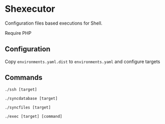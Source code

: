 # Shexecutor
Configuration files based executions for Shell.

Require PHP

## Configuration

Copy `environments.yaml.dist` to `environments.yaml` and configure targets

## Commands

```./ssh [target]```

```./syncdatabase [target]```

```./syncfiles [target]```

```./exec [target] [command]```
